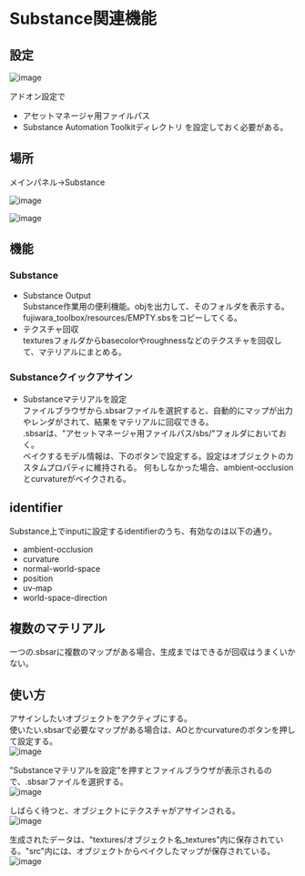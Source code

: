 ﻿# Substance関連機能

## 設定
![image](./img/20171204-162656_blender.png)

アドオン設定で
* アセットマネージャ用ファイルパス
* Substance Automation Toolkitディレクトリ
を設定しておく必要がある。

## 場所
メインパネル→Substance

![image](./img/20171204-161838_blender.png)

![image](./img/20171204-161838_blenderA.png)

## 機能
### Substance
* Substance Output  
    Substance作業用の便利機能。objを出力して、そのフォルダを表示する。fujiwara_toolbox/resources/EMPTY.sbsをコピーしてくる。
* テクスチャ回収  
    texturesフォルダからbasecolorやroughnessなどのテクスチャを回収して、マテリアルにまとめる。

### Substanceクイックアサイン
* Substanceマテリアルを設定  
    ファイルブラウザから.sbsarファイルを選択すると、自動的にマップが出力やレンダがされて、結果をマテリアルに回収できる。  
    .sbsarは、"アセットマネージャ用ファイルパス/sbs/"フォルダにおいておく。  
    ベイクするモデル情報は、下のボタンで設定する。設定はオブジェクトのカスタムプロパティに維持される。
    何もしなかった場合、ambient-occlusionとcurvatureがベイクされる。

## identifier
Substance上でinputに設定するidentifierのうち、有効なのは以下の通り。

* ambient-occlusion
* curvature
* normal-world-space
* position
* uv-map
* world-space-direction

## 複数のマテリアル
一つの.sbsarに複数のマップがある場合、生成まではできるが回収はうまくいかない。

## 使い方
アサインしたいオブジェクトをアクティブにする。  
使いたい.sbsarで必要なマップがある場合は、AOとかcurvatureのボタンを押して設定する。  
![image](./img/20171204-164518_blender.png)

"Substanceマテリアルを設定"を押すとファイルブラウザが表示されるので、.sbsarファイルを選択する。  
![image](./img/20171204-164927_blender.png)

しばらく待つと、オブジェクトにテクスチャがアサインされる。  
![image](./img/20171204-170201_blender.png)

生成されたデータは、"textures/オブジェクト名_textures"内に保存されている。"src"内には、オブジェクトからベイクしたマップが保存されている。  
![image](./img/20171204-170405_explorer.png)


